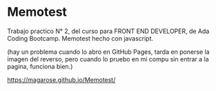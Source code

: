 # Memotest

Trabajo practico N° 2, del curso para FRONT END DEVELOPER, de Ada Coding Bootcamp.
Memotest hecho con javascript.

(hay un problema cuando lo abro en GitHub Pages, tarda en ponerse la imagen del reverso, pero cuando lo pruebo en mi compu
sin entrar a la pagina, funciona bien.)

https://magarose.github.io/Memotest/
